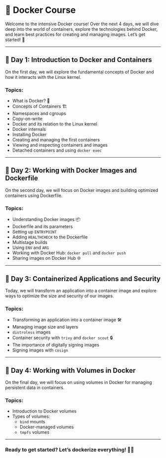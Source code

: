 # 🚀 **Docker Course** 

Welcome to the intensive Docker course! Over the next 4 days, we will dive deep into the world of containers, explore the technologies behind Docker, and learn best practices for creating and managing images. Let’s get started! 💪

---

## **📅 Day 1: Introduction to Docker and Containers**

On the first day, we will explore the fundamental concepts of Docker and how it interacts with the Linux kernel.

### Topics:
- What is Docker? 🐳
- Concepts of Containers 🏗️
- Namespaces and cgroups
- Copy-on-write
- Docker and its relation to the Linux kernel
- Docker internals
- Installing Docker
- Creating and managing the first containers
- Viewing and inspecting containers and images
- Detached containers and using `docker exec`

---

## **📅 Day 2: Working with Docker Images and Dockerfile**

On the second day, we will focus on Docker images and building optimized containers using Dockerfile.

### Topics:
- Understanding Docker images 📦
- Dockerfile and its parameters
- Setting up `ENTRYPOINT`
- Adding `HEALTHCHECK` to the Dockerfile
- Multistage builds
- Using `ENV` and `ARG`
- Working with Docker Hub: `docker pull` and `docker push`
- Sharing images on Docker Hub 🌐

---

## **📅 Day 3: Containerized Applications and Security**

Today, we will transform an application into a container image and explore ways to optimize the size and security of our images.

### Topics:
- Transforming an application into a container image 🛠️
- Managing image size and layers
- `distroless` images
- Container security with `trivy` and `docker scout` 🔒
- The importance of digitally signing images
- Signing images with `cosign`

---

## **📅 Day 4: Working with Volumes in Docker**

On the final day, we will focus on using volumes in Docker for managing persistent data in containers.

### Topics:
- Introduction to Docker volumes
- Types of volumes:
  - `bind` mounts
  - Docker-managed volumes
  - `tmpfs` volumes

---

### **Ready to get started? Let’s dockerize everything!** 🐳✨